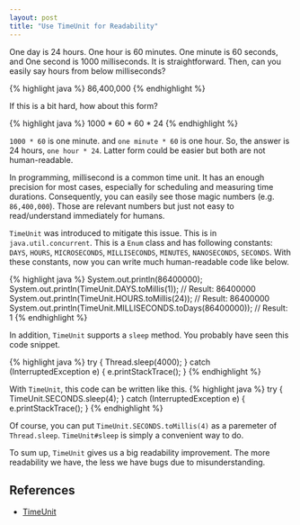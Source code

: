 ```yaml
---
layout: post
title: "Use TimeUnit for Readability"
---
```


One day is 24 hours. One hour is 60 minutes. One minute is 60 seconds, and One second is 1000 milliseconds. It is straightforward. Then, can you easily say hours from below milliseconds?

{% highlight java %}
86,400,000
{% endhighlight %}

If this is a bit hard, how about this form?

{% highlight java %}
1000 * 60 * 60 * 24
{% endhighlight %}

`1000 * 60` is one minute. and `one minute * 60` is one hour. So, the answer is 24 hours, `one hour * 24`. Latter form could be easier but both are not human-readable.

In programming, millisecond is a common time unit. It has an enough precision for most cases, especially for scheduling and measuring time durations. Consequently, you can easily see those magic numbers (e.g. `86,400,000`). Those are relevant numbers but just not easy to read/understand immediately for humans.

`TimeUnit` was introduced to mitigate this issue. This is in `java.util.concurrent`. This is a `Enum` class and has following constants: `DAYS`, `HOURS`, `MICROSECONDS`, `MILLISECONDS`, `MINUTES`, `NANOSECONDS`, `SECONDS`. With these constants, now you can write much human-readable code like below.

{% highlight java %}
System.out.println(86400000);
System.out.println(TimeUnit.DAYS.toMillis(1)); // Result: 86400000
System.out.println(TimeUnit.HOURS.toMillis(24)); // Result: 86400000
System.out.println(TimeUnit.MILLISECONDS.toDays(86400000)); // Result: 1
{% endhighlight %}

In addition, `TimeUnit` supports a `sleep` method. You probably have seen this code snippet.

{% highlight java %}
try {
  Thread.sleep(4000);
} catch (InterruptedException e) {
  e.printStackTrace();
}
{% endhighlight %}

With `TimeUnit`, this code can be written like this.
{% highlight java %}
try {
  TimeUnit.SECONDS.sleep(4);
} catch (InterruptedException e) {
  e.printStackTrace();
}
{% endhighlight %}

Of course, you can put `TimeUnit.SECONDS.toMillis(4)` as a paremeter of `Thread.sleep`. `TimeUnit#sleep` is simply a convenient way to do.

To sum up, `TimeUnit` gives us a big readability improvement. The more readability we have, the less we have bugs due to misunderstanding.

## References
* [TimeUnit](https://docs.oracle.com/javase/7/docs/api/java/util/concurrent/TimeUnit.html)
